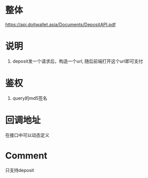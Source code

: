 整体
==============
https://api.doitwallet.asia/Documents/DepositAPI.pdf


说明
==============
1. deposit发一个请求后，构造一个url, 随后前端打开这个url即可支付

鉴权
==============
1. query的md5签名


回调地址
==============
在接口中可以动态定义


Comment
===============
只支持deposit